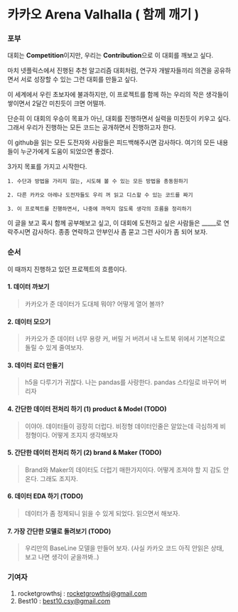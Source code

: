 # 카카오 Arena Valhalla ( 함께 깨기 )

### 포부
대회는 **Competition**이지만, 우리는 **Contribution**으로 이 대회를 깨보고 싶다. 

마치 넷플릭스에서 진행된 추천 알고리즘 대회처럼, 
연구자 개발자들끼리 의견을 공유하면서 서로 성장할 수 있는 그런 대회를 만들고 싶다. 

이 세계에서 우린 초보자에 불과하지만, 이 프로젝트를 함께 하는 우리의 작은 생각들이 쌓이면서 
2달간 미친듯이 크면 어떨까.

단순히 이 대회의 우승이 목표가 아닌, 대회를 진행하면서 실력을 미친듯이 키우고 싶다.
그래서 우리가 진행하는 모든 코드는 공개하면서 진행하고자 한다.

이 github을 읽는 모든 도전자와 사람들은 피드백해주시면 감사하다. 여기의 모든 내용들이 누군가에게
도움이 되었으면 좋겠다.  

3가지 목표를 가지고 시작한다. 
```    
1. 수단과 방법을 가리지 않는, 시도해 볼 수 있는 모든 방법을 총동원하기
    
2. 다른 카카오 아레나 도전자들도 우리 꺼 읽고 디스할 수 있는 코드를 짜기
    
3. 이 프로젝트를 진행하면서, 나중에 까먹지 않도록 생각의 흐름을 정리하기
```

이 글을 보고 혹시 함께 공부해보고 싶고, 이 대회에 도전하고 싶은 사람들은 _____로 연락주시면 감사하다.
종종 연락하고 안부인사 좀 묻고 그런 사이가 좀 되어 보자.

### 순서

이 때까지 진행하고 있던 프로젝트의 흐름이다.

#### 1. 데이터 까보기 
> 카카오가 준 데이터가 도대체 뭐야? 어떻게 열어 볼까? 

#### 2. 데이터 모으기
> 카카오가 준 데이터 너무 용량 커, 버릴 거 버려서 내 노트북 위에서 기본적으로 돌릴 수 있게 줄여보자.

#### 3. 데이터 로더 만들기
> h5을 다루기가 귀찮다. 나는 pandas를 사랑한다. pandas 스타일로 바꾸어 버리자 

#### 4. 간단한 데이터 전처리 하기 (1) product & Model (TODO)
> 이야아. 데이터들이 굉장히 더럽다. 비정형 데이터인줄은 알았는데 극심하게 비정형이다. 어떻게 조지지 생각해보자

#### 5. 간단한 데이터 전처리 하기 (2) brand & Maker (TODO)
> Brand와 Maker의 데이터도 더럽기 매한가지이다. 어떻게 조져야 할 지 감도 안온다. 그래도 조지자. 

#### 6. 데이터 EDA 하기 (TODO)
> 데이터가 좀 정제되니 읽을 수 있게 되었다. 읽으면서 해보자. 

#### 7. 가장 간단한 모델로 돌려보기 (TODO)
> 우리만의 BaseLine 모델을 만들어 보자. (사실 카카오 코드 아직 안읽은 상태, 보고 나면 생각이 굳을까봐..)



### 기여자

1. rocketgrowthsj : rocketgrowthsj@gmail.com
2. Best10 : best10.csy@gmail.com
